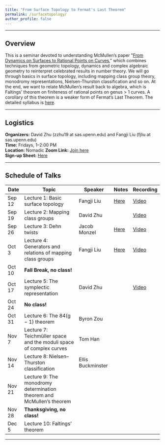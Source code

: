 ```yaml
---
title: "From Surface Topology to Fermat's Last Theorem"
permalink: /surfacetopology/
author_profile: false
---
```


---

## Overview

This is a seminar devoted to understanding McMullen’s paper "[From Dynamics on Surfaces to Rational Points on Curves](/assets/pdf/fermat.pdf)," which combines techniques from geometric topology, dynamics and complex algebraic geometry to reinterpret celebrated results in number theory. We will go through basics in surface topology, including mapping class group theory, monodromy representations, Nielsen-Thurston classification and so on. At the end, we want to relate McMullen’s result back to algebra, which is Faltings’ theorem on finiteness of rational points on genus > 1 curves. A corollary of this theorem is a weaker form of Fermat’s Last Theorem. The detailed syllabus is [here](/assets/pdf/surfacesyllabus.pdf).    

---







## Logistics

**Organizers:** David Zhu (zzhu19 at sas.upenn.edu) and Fangji Liu (fjliu at sas.upenn.edu)  
**Time:** Fridays, 1–2:00 PM  
**Location:**  Nomadic
**Zoom Link:**  [Join here](https://upenn.zoom.us/j/6497776520)  
**Sign-up Sheet:** [Here](https://docs.google.com/spreadsheets/d/1ZUYrov0kOSz0A-sLQ45FFZDZwaqFp89eaaIoWPZfps4/edit?usp=sharing)    

---

## Schedule of Talks

| Date   | Topic                                                   | Speaker       | Notes | Recording |
|--------|---------------------------------------------------------|---------------|-------|-----------|
| Sep 12 | Lecture 1: Basic surface topology                       | Fangji Liu    |    [Here](/assets/surfacetopology/1surface.pdf)   |     [Video](https://youtu.be/NAQRa--xXXQ?si=M0cL71LSRRVgEF7x)      |
| Sep 19 | Lecture 2: Mapping class groups                         | David Zhu     |       |     [Video](https://youtu.be/HmjxVVI9T7Y)      |
| Sep 26 | Lecture 3: Dehn twists                                  | Jacob Monzel  |    [Here](/assets/surfacetopology/3surface.pdf)   |      [Video](https://youtu.be/qBmBi5SHS9o?si=W68obr4wiKqH1cOD)     |
| Oct 3  | Lecture 4: Generators and relations of mapping class groups |     Fangji Liu          |   [Here](/assets/surfacetopology/4surface.pdf)    |     [Video](https://youtu.be/ZU00orJPDCU?si=TAgQUNWVsl8aK_a_)      |
| Oct 10 | **Fall Break, no class!**                                   |               |       |           |
| Oct 17 | Lecture 5: The symplectic representation                |    David Zhu           |       |     [Video](https://youtu.be/TAEpoutuglk)     |
| Oct 24 | **No class!**                                   |               |       |           |
| Oct 31 | Lecture 6: The 84(g − 1) theorem                        |      Byron Zou         |       |           |
| Nov 7 | Lecture 7: Teichmüller space and the moduli space of complex curves |  Tom Han        |       |           |
| Nov 14  | Lecture 8: Nielsen–Thurston classification              |      Ellis Buckminster         |       |           |
| Nov 21 | Lecture 9: The monodromy determination theorem and McMullen’s theorem |        |       |           |
| Nov 28 | **Thanksgiving, no class!**                                 |               |       |           |
| Dec 5 | Lecture 10: Faltings’ theorem                           |               |       |           |



---